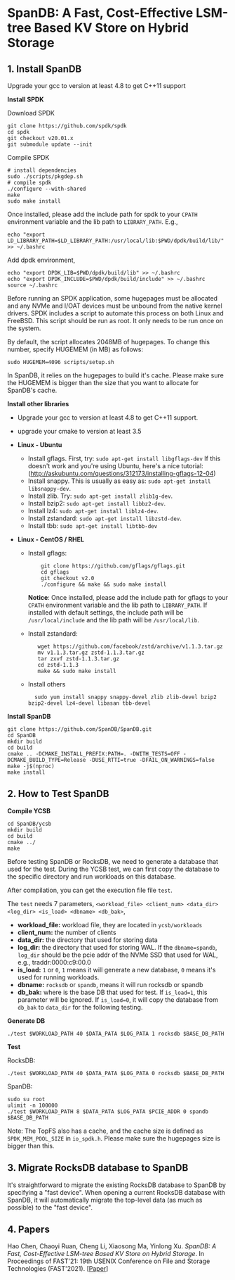 

# SpanDB: A Fast, Cost-Effective LSM-tree Based KV Store on Hybrid Storage



## 1. Install SpanDB

Upgrade your gcc to version at least 4.8 to get C++11 support


**Install SPDK**

Download SPDK

```
git clone https://github.com/spdk/spdk
cd spdk
git checkout v20.01.x
git submodule update --init
```

Compile SPDK

```
# install dependencies
sudo ./scripts/pkgdep.sh
# compile spdk
./configure --with-shared
make
sudo make install
```

Once installed, please add the include path for spdk to your `CPATH` environment variable and the lib path to `LIBRARY_PATH`. E.g.,

```
echo "export LD_LIBRARY_PATH=$LD_LIBRARY_PATH:/usr/local/lib:$PWD/dpdk/build/lib/" >> ~/.bashrc
```

Add dpdk environment,

```
echo "export DPDK_LIB=$PWD/dpdk/build/lib" >> ~/.bashrc
echo "export DPDK_INCLUDE=$PWD/dpdk/build/include" >> ~/.bashrc
source ~/.bashrc 
```


Before running an SPDK application, some hugepages must be allocated and any NVMe and I/OAT devices must be unbound from the native kernel drivers. SPDK includes a script to automate this process on both Linux and FreeBSD. This script should be run as root. It only needs to be run once on the system.

By default, the script allocates 2048MB of hugepages. To change this number, specify HUGEMEM (in MB) as follows:
```
sudo HUGEMEM=4096 scripts/setup.sh
```

In SpanDB, it relies on the hugepages to build it's cache. Please make sure the HUGEMEM is bigger than the size that you want to allocate for SpanDB's cache.


**Install other libraries**

* Upgrade your gcc to version at least 4.8 to get C++11 support.

* upgrade your cmake to version at least 3.5

* **Linux - Ubuntu**
    * Install gflags. First, try: `sudo apt-get install libgflags-dev`
      If this doesn't work and you're using Ubuntu, here's a nice tutorial:
      (http://askubuntu.com/questions/312173/installing-gflags-12-04)
    * Install snappy. This is usually as easy as:
      `sudo apt-get install libsnappy-dev`.
    * Install zlib. Try: `sudo apt-get install zlib1g-dev`.
    * Install bzip2: `sudo apt-get install libbz2-dev`.
    * Install lz4: `sudo apt-get install liblz4-dev`.
    * Install zstandard: `sudo apt-get install libzstd-dev`.
    * Install tbb: `sudo apt-get install libtbb-dev`


* **Linux - CentOS / RHEL**
    * Install gflags:

              git clone https://github.com/gflags/gflags.git
              cd gflags
              git checkout v2.0
              ./configure && make && sudo make install

      **Notice**: Once installed, please add the include path for gflags to your `CPATH` environment variable and the
      lib path to `LIBRARY_PATH`. If installed with default settings, the include path will be `/usr/local/include`
      and the lib path will be `/usr/local/lib`.

    * Install zstandard:

             wget https://github.com/facebook/zstd/archive/v1.1.3.tar.gz
             mv v1.1.3.tar.gz zstd-1.1.3.tar.gz
             tar zxvf zstd-1.1.3.tar.gz
             cd zstd-1.1.3
             make && sudo make install

    * Install others

            sudo yum install snappy snappy-devel zlib zlib-devel bzip2 bzip2-devel lz4-devel libasan tbb-devel


**Install SpanDB**

```
git clone https://github.com/SpanDB/SpanDB.git
cd SpanDB
mkdir build
cd build
cmake .. -DCMAKE_INSTALL_PREFIX:PATH=. -DWITH_TESTS=OFF -DCMAKE_BUILD_TYPE=Release -DUSE_RTTI=true -DFAIL_ON_WARNINGS=false
make -j$(nproc)
make install
```


## 2. How to Test SpanDB

**Compile YCSB**

```
cd SpanDB/ycsb
mkdir build
cd build
cmake ../
make
```

Before testing SpanDB or RocksDB, we need to generate a database that used for the test. During the YCSB test, we can first copy the database to the specific directory and run workloads on this database.

After compilation, you can get the execution file file `test`.

The `test` needs 7 parameters, `<workload_file> <client_num> <data_dir> <log_dir> <is_load> <dbname> <db_bak>`,
* **workload_file:** workload file, they are located in `ycsb/workloads`
* **client_num:** the number of clients
* **data_dir:** the directory that used for storing data
* **log_dir:** the directory that used for storing WAL. If the `dbname=spandb`, `log_dir` should be the pcie addr of the NVMe SSD that used for WAL, e.g., traddr:0000:c9:00.0
* **is_load:** `1` or `0`, `1` means it will generate a new database, `0` means it's used for running workloads.
* **dbname:** `rocksdb` or `spandb`, means it will run rocksdb or spandb 
* **db_bak:** where is the base DB that used for test. If `is_load=1`, this parameter will be ignored. If `is_load=0`, it will copy the database from `db_bak` to `data_dir` for the following testing.


**Generate DB**

```
./test $WORKLOAD_PATH 40 $DATA_PATA $LOG_PATA 1 rocksdb $BASE_DB_PATH
```

**Test**


RocksDB:

```
./test $WORKLOAD_PATH 40 $DATA_PATA $LOG_PATA 0 rocksdb $BASE_DB_PATH
```

SpanDB:

```
sudo su root
ulimit -n 100000
./test $WORKLOAD_PATH 8 $DATA_PATA $LOG_PATA $PCIE_ADDR 0 spandb $BASE_DB_PATH
```

Note: The TopFS also has a cache, and the cache size is defined as `SPDK_MEM_POOL_SIZE` in `io_spdk.h`. Please make sure the hugepages size is bigger than this.


## 3. Migrate RocksDB database to SpanDB

It's straightforward to migrate the existing RocksDB database to SpanDB by specifying a "fast device". When opening a current RocksDB database with SpanDB, it will automatically migrate the top-level data (as much as possible) to the "fast device".


## 4. Papers

Hao Chen, Chaoyi Ruan, Cheng Li, Xiaosong Ma, Yinlong Xu. *SpanDB: A Fast, Cost-Effective LSM-tree Based KV Store on Hybrid Storage*. In Proceedings of FAST'21: 19th USENIX Conference on File and Storage Technologies (FAST'2021). [[Paper](https://www.usenix.org/conference/fast21/presentation/chen-hao)]


